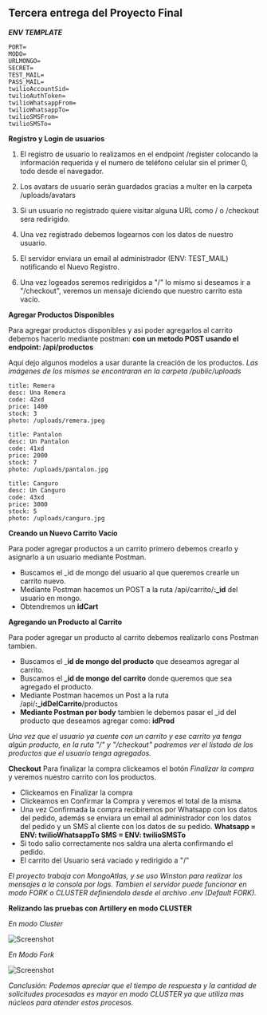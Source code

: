 ﻿## **Tercera entrega del Proyecto Final**

***ENV TEMPLATE***

    PORT=
    MODO=
    URLMONGO=
    SECRET=
    TEST_MAIL=
    PASS_MAIL=
    twilioAccountSid=
    twilioAuthToken=
    twilioWhatsappFrom=
    twilioWhatsappTo=
    twilioSMSFrom=
    twilioSMSTo=

**Registro y Login de usuarios**
 1. El registro de usuario lo realizamos en el endpoint /register
   colocando la información requerida y el numero de teléfono celular sin el primer 0, todo desde el navegador.
   
 2. Los avatars de usuario serán guardados gracias a multer en la carpeta /uploads/avatars
 3.  Si un usuario no registrado quiere visitar alguna URL como / o /checkout sera redirigido.
 4. Una vez registrado debemos logearnos con los datos de nuestro usuario.
 5.  El servidor enviara un email al administrador (ENV: TEST_MAIL) notificando el Nuevo Registro.
 6. Una vez logeados seremos redirigidos a "/" lo mismo si deseamos ir a "/checkout", veremos un mensaje diciendo que nuestro carrito esta vacío.

**Agregar Productos Disponibles**

Para agregar productos disponibles y asi poder agregarlos al carrito debemos hacerlo mediante postman: **con un metodo POST usando el endpoint: /api/productos** 

Aquí dejo algunos modelos a usar durante la creación de los productos. 
*Las imágenes de los mismos se encontraran en la carpeta /public/uploads*

    title: Remera
    desc: Una Remera
    code: 42xd
    price: 1400
    stock: 3
    photo: /uploads/remera.jpeg
    
    title: Pantalon
    desc: Un Pantalon
    code: 41xd
    price: 2000
    stock: 7
    photo: /uploads/pantalon.jpg
    
    title: Canguro
    desc: Un Canguro
    code: 43xd
    price: 3000
    stock: 5
    photo: /uploads/canguro.jpg

**Creando un Nuevo Carrito Vacío**

Para poder agregar productos a un carrito primero debemos crearlo y asignarlo a un usuario mediante Postman.

 - Buscamos el _id de mongo del usuario al que queremos crearle un carrito nuevo.
 - Mediante Postman hacemos un POST a la ruta /api/carrito/**:_id** del usuario en mongo.
 - Obtendremos un **idCart**

**Agregando un Producto al Carrito**

Para poder agregar un producto al carrito debemos realizarlo cons Postman tambien.

 - Buscamos el _**id de mongo del producto** que deseamos agregar al carrito.
 - Buscamos el **_id de mongo del carrito** donde queremos que sea agregado el producto.
 - Mediante Postman hacemos un Post a la ruta /api/**:_idDelCarrito**/productos
 - **Mediante Postman por body** tambien le debemos pasar el _id del producto que deseamos agregar como: **idProd**

*Una vez que el usuario ya cuente con un carrito y ese carrito ya tenga algún producto, en la ruta "/" y "/checkout" podremos ver el listado de los productos que el usuario tenga agregados.*

**Checkout**
Para finalizar la compra clickeamos el botón *Finalizar la compra* y veremos nuestro carrito con los productos.

 - Clickeamos en Finalizar la compra
 - Clickeamos en Confirmar la Compra y veremos el total de la misma.
 - Una vez Confirmada la compra recibiremos por Whatsapp con los datos del pedido, además se enviara un email al administrador con los datos del pedido y un SMS al cliente con los datos de su pedido. **Whatsapp = ENV: twilioWhatsappTo SMS = ENV: twilioSMSTo**
 - Si todo salio correctamente nos saldra una alerta confirmando el pedido.
 - El carrito del Usuario será vaciado y redirigido a "/"

*El proyecto trabaja con MongoAtlas, y se uso Winston para realizar los mensajes a la consola por logs. Tambien el servidor puede funcionar en modo FORK o CLUSTER definiendolo desde el archivo .env (Default FORK).*

**Relizando las pruebas con Artillery en modo CLUSTER**

*En modo Cluster*

![Screenshot](https://buentrack.com/wp-content/uploads/2022/09/resultCLUSTER.png)

*En Modo Fork*

![Screenshot](https://buentrack.com/wp-content/uploads/2022/09/FORK.png)


*Conclusión: Podemos apreciar que el tiempo de respuesta y la cantidad de solicitudes procesadas es mayor en modo CLUSTER ya que utiliza mas núcleos para atender estos procesos.*

 

 

